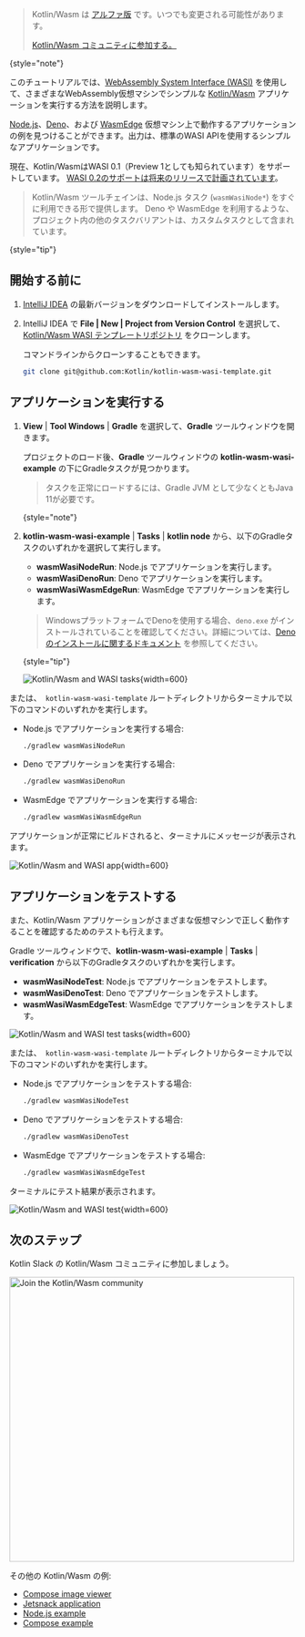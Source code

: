 [//]: # (title: Kotlin/WasmとWASIの利用を始める)

> Kotlin/Wasm は [アルファ版](components-stability.md) です。いつでも変更される可能性があります。
>
> [Kotlin/Wasm コミュニティに参加する。](https://slack-chats.kotlinlang.org/c/webassembly)
>
{style="note"}

このチュートリアルでは、[WebAssembly System Interface (WASI)](https://wasi.dev/) を使用して、さまざまなWebAssembly仮想マシンでシンプルな [Kotlin/Wasm](wasm-overview.md) アプリケーションを実行する方法を説明します。

[Node.js](https://nodejs.org/en)、[Deno](https://deno.com/)、および [WasmEdge](https://wasmedge.org/) 仮想マシン上で動作するアプリケーションの例を見つけることができます。出力は、標準のWASI APIを使用するシンプルなアプリケーションです。

現在、Kotlin/WasmはWASI 0.1（Preview 1としても知られています）をサポートしています。
[WASI 0.2のサポートは将来のリリースで計画されています](https://youtrack.jetbrains.com/issue/KT-64568)。

> Kotlin/Wasm ツールチェインは、Node.js タスク (`wasmWasiNode*`) をすぐに利用できる形で提供します。
> Deno や WasmEdge を利用するような、プロジェクト内の他のタスクバリアントは、カスタムタスクとして含まれています。
>
{style="tip"}

## 開始する前に

1.  [IntelliJ IDEA](https://www.jetbrains.com/idea/) の最新バージョンをダウンロードしてインストールします。

2.  IntelliJ IDEA で **File | New | Project from Version Control** を選択して、[Kotlin/Wasm WASI テンプレートリポジトリ](https://github.com/Kotlin/kotlin-wasm-wasi-template) をクローンします。

    コマンドラインからクローンすることもできます。

    ```bash
    git clone git@github.com:Kotlin/kotlin-wasm-wasi-template.git
    ```

## アプリケーションを実行する

1.  **View** | **Tool Windows** | **Gradle** を選択して、**Gradle** ツールウィンドウを開きます。

    プロジェクトのロード後、**Gradle** ツールウィンドウの **kotlin-wasm-wasi-example** の下にGradleタスクが見つかります。

    > タスクを正常にロードするには、Gradle JVM として少なくともJava 11が必要です。
    >
    {style="note"}

2.  **kotlin-wasm-wasi-example** | **Tasks** | **kotlin node** から、以下のGradleタスクのいずれかを選択して実行します。

    *   **wasmWasiNodeRun**: Node.js でアプリケーションを実行します。
    *   **wasmWasiDenoRun**: Deno でアプリケーションを実行します。
    *   **wasmWasiWasmEdgeRun**: WasmEdge でアプリケーションを実行します。

      > WindowsプラットフォームでDenoを使用する場合、`deno.exe` がインストールされていることを確認してください。詳細については、[Denoのインストールに関するドキュメント](https://docs.deno.com/runtime/manual/getting_started/installation) を参照してください。
      >
      {style="tip"}

    ![Kotlin/Wasm and WASI tasks](wasm-wasi-gradle-task.png){width=600}

または、` kotlin-wasm-wasi-template` ルートディレクトリからターミナルで以下のコマンドのいずれかを実行します。

*   Node.js でアプリケーションを実行する場合:

    ```bash
    ./gradlew wasmWasiNodeRun
    ```

*   Deno でアプリケーションを実行する場合:

    ```bash
    ./gradlew wasmWasiDenoRun
    ```

*   WasmEdge でアプリケーションを実行する場合:

    ```bash
    ./gradlew wasmWasiWasmEdgeRun
    ```

アプリケーションが正常にビルドされると、ターミナルにメッセージが表示されます。

![Kotlin/Wasm and WASI app](wasm-wasi-app-terminal.png){width=600}

## アプリケーションをテストする

また、Kotlin/Wasm アプリケーションがさまざまな仮想マシンで正しく動作することを確認するためのテストも行えます。

Gradle ツールウィンドウで、**kotlin-wasm-wasi-example** | **Tasks** | **verification** から以下のGradleタスクのいずれかを実行します。

*   **wasmWasiNodeTest**: Node.js でアプリケーションをテストします。
*   **wasmWasiDenoTest**: Deno でアプリケーションをテストします。
*   **wasmWasiWasmEdgeTest**: WasmEdge でアプリケーションをテストします。

![Kotlin/Wasm and WASI test tasks](wasm-wasi-testing-task.png){width=600}

または、` kotlin-wasm-wasi-template` ルートディレクトリからターミナルで以下のコマンドのいずれかを実行します。

*   Node.js でアプリケーションをテストする場合:

    ```bash
    ./gradlew wasmWasiNodeTest
    ```

*   Deno でアプリケーションをテストする場合:

    ```bash
    ./gradlew wasmWasiDenoTest
    ```

*   WasmEdge でアプリケーションをテストする場合:

    ```bash
    ./gradlew wasmWasiWasmEdgeTest
    ```

ターミナルにテスト結果が表示されます。

![Kotlin/Wasm and WASI test](wasm-wasi-tests-results.png){width=600}

## 次のステップ

Kotlin Slack の Kotlin/Wasm コミュニティに参加しましょう。

<a href="https://slack-chats.kotlinlang.org/c/webassembly"><img src="join-slack-channel.svg" width="500" alt="Join the Kotlin/Wasm community" style="block"/></a>

その他の Kotlin/Wasm の例:

*   [Compose image viewer](https://github.com/JetBrains/compose-multiplatform/tree/master/examples/imageviewer)
*   [Jetsnack application](https://github.com/JetBrains/compose-multiplatform/tree/master/examples/jetsnack)
*   [Node.js example](https://github.com/Kotlin/kotlin-wasm-nodejs-template)
*   [Compose example](https://github.com/Kotlin/kotlin-wasm-compose-template)